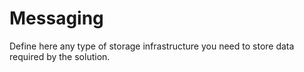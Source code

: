 # Messaging

Define here any type of storage infrastructure you need to store data required by the solution.